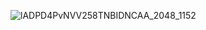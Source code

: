 ![lADPD4PvNVV258TNBIDNCAA_2048_1152](https://user-images.githubusercontent.com/20179983/127118990-4613b8d8-ea44-4180-9268-7c2f79bc6fd3.jpg)
